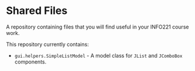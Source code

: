 Shared Files
============

A repository containing files that you will find useful in your INFO221 course work.

This repository currently contains:

  * `gui.helpers.SimpleListModel`  -  A model class for `JList` and `JComboBox` components.
